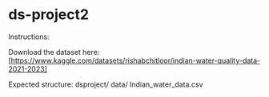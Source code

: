 # ds-project2

Instructions: 

Download the dataset here:
[https://www.kaggle.com/datasets/rishabchitloor/indian-water-quality-data-2021-2023]

Expected structure:
dsproject/
  data/
    Indian_water_data.csv



